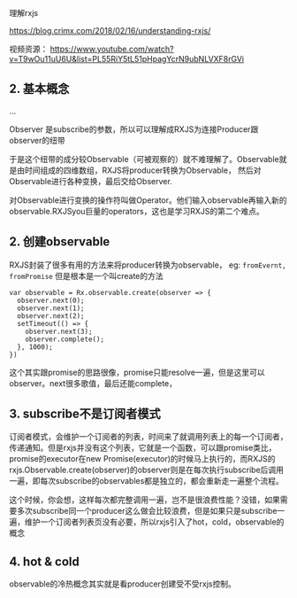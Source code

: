 

理解rxjs

https://blog.crimx.com/2018/02/16/understanding-rxjs/


视频资源：
https://www.youtube.com/watch?v=T9wOu11uU6U&list=PL55RiY5tL51pHpagYcrN9ubNLVXF8rGVi



## 2. 基本概念
...

Observer 是subscribe的参数，所以可以理解成RXJS为连接Producer跟observer的纽带

于是这个纽带的成分较Observable（可被观察的）就不难理解了。Observable就是由时间组成的四维数组，RXJS将producer转换为Observable，
然后对Observable进行各种变换，最后交给Observer.


对Observable进行变换的操作符叫做Operator。他们输入observable再输入新的observable.RXJSyou巨量的operators，这也是学习RXJS的第二个难点。


## 2. 创建observable

RXJS封装了很多有用的方法来将producer转换为observable， eg: `fromEvernt, fromPromise` 但是根本是一个叫create的方法

```
var observable = Rx.observable.create(observer => {
  observer.next(0);
  observer.next(1);
  observer.next(2);
  setTimeout(() => {
    observer.next(3);
    observer.complete();
  }, 1000);
})
```

这个其实跟promise的思路很像，promise只能resolve一遍，但是这里可以observer。next很多歌值，最后还能complete，

## 3. subscribe不是订阅者模式

订阅者模式，会维护一个订阅者的列表，时间来了就调用列表上的每一个订阅者，传递通知。但是rxjs并没有这个列表，它就是一个函数，可以跟promise类比，promise的executor在new Promise(executor)的时候马上执行的，而RXJS的rxjs.Observable.create(observer)的observer则是在每次执行subscribe后调用一遍，即每次subscribe的observables都是独立的，都会重新走一遍整个流程。

这个时候，你会想，这样每次都完整调用一遍，岂不是很浪费性能？没错，如果需要多次subscribe同一个producer这么做会比较浪费，但是如果只是subscribe一遍，维护一个订阅者列表页没有必要，所以rxjs引入了hot，cold，observable的概念

## 4. hot & cold

observable的冷热概念其实就是看producer创建受不受rxjs控制。


